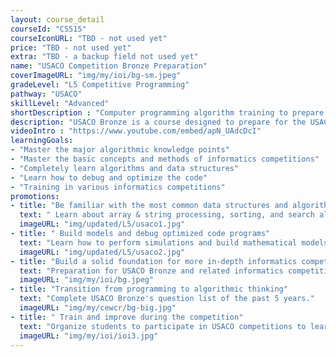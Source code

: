 ```yaml
---
layout: course_detail
courseId: "CS515"
courseIconURL: "TBD - not used yet"
price: "TBD - not used yet"
extra: "TBD - a backup field not used yet"
name: "USACO Competition Bronze Preparation"
coverImageURL: "img/my/ioi/bg-sm.jpeg"
gradeLevel: "L5 Competitive Programming"
pathway: "USACO"
skillLevel: "Advanced"
shortDescription : "Computer programming algorithm training to prepare for the USA Computing Olympiad"
description: "USACO Bronze is a course designed to prepare for the USACO Bronze Bronze exam. The main goal is to complete all the questions of the USACO Bronze exam list in the past 5 years. The course requires students to identify their missing knowledge points, review them, and prepare for the difficulty and format of the USACO Bronze exam in order to pass it in one attempt at the end of the year."
videoIntro : "https://www.youtube.com/embed/apN_UAdcDcI"
learningGoals:
- "Master the major algorithmic knowledge points"
- "Master the basic concepts and methods of informatics competitions"
- "Completely learn algorithms and data structures"
- "Learn how to debug and optimize the code"
- "Training in various informatics competitions"
promotions:
- title: "Be familiar with the most common data structures and algorithmic ideas"
  text: " Learn about array & string processing, sorting, and search algorithms. Learn about iterative and recursive ways of thinking. Become familiar with the most common data structures. Learn algorithmic ideas such as greedy algorithms, dynamic programming, and backtracking algorithms."
  imageURL: "img/updated/L5/usaco1.jpg"
- title: " Build models and debug optimized code programs"
  text: "Learn how to perform simulations and build mathematical models, and develop the ability to debug and optimize programs."
  imageURL: "img/updated/L5/usaco2.jpg"
- title: "Build a solid foundation for more in-depth informatics competitions"
  text: "Preparation for USACO Bronze and related informatics competitions, develop programming skills and improve problem-solving abilities to build a solid foundation."
  imageURL: "img/my/ioi/bg.jpeg"
- title: "Transition from programming to algorithmic thinking"
  text: "Complete USACO Bronze's question list of the past 5 years."
  imageURL: "img/my/cewcr/bg-big.jpg"
- title: " Train and improve during the competition"
  text: "Organize students to participate in USACO competitions to learn, summarize and improve themselves through each competition."
  imageURL: "img/my/ioi/ioi3.jpg"
---
```

